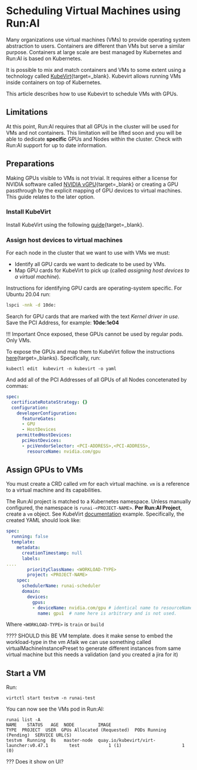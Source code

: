 # Scheduling Virtual Machines using Run:AI

Many organizations  use virtual machines (VMs) to provide operating system abstraction to users. Containers are different than VMs but serve a similar purpose. Containers at large scale are best managed by Kubernetes and Run:AI is based on Kubernetes. 

It is possible to mix and match containers and VMs to some extent using a technology called [KubeVirt]( https://kubevirt.io){target=_blank}. Kubevirt allows running VMs inside containers on top of Kubernetes. 

This article describes how to use Kubevirt to schedule VMs with GPUs.

## Limitations

At this point, Run:AI requires that all GPUs in the cluster will be used for VMs and not containers. This limitation will be lifted soon and you will be able to dedicate __specific__ GPUs and Nodes within the cluster. Check with Run:AI support for up to date information. 

## Preparations

Making GPUs visible to VMs is not trivial. It requires either a license for NVIDIA software called [NVIDIA vGPU](https://www.nvidia.com/en-us/data-center/virtual-solutions/){target=_blank} or creating a GPU passthrough by the explicit mapping of GPU devices to virtual machines. This guide relates to the later option. 

### Install KubeVirt

Install KubeVirt using the following [guide](https://kubevirt.io/quickstart_cloud/){target=_blank}.

### Assign host devices to virtual machines

For each node in the cluster that we want to use with VMs we must:

* Identify all GPU cards we want to dedicate to be used by VMs.
* Map GPU cards for KubeVirt to pick up (called _assigning host devices to a virtual machine_).

Instructions for identifying GPU cards are operating-system specific. For Ubuntu 20.04 run:

``` bash
lspci -nnk -d 10de:
```

Search for GPU cards that are marked with the text _Kernel driver in use_. Save the PCI Address, for example: __10de:1e04__

!!! Important
    Once exposed, these GPUs cannot be used by regular pods. Only VMs. 




To expose the GPUs and map them to KubeVirt follow the instructions [here](https://kubevirt.io/user-guide/virtual_machines/host-devices/){target=_blanks}. Specifically, run:


```
kubectl edit  kubevirt -n kubevirt -o yaml
```

And add all of the PCI Addresses of all GPUs of all Nodes concetenated by commas:

``` YAML
spec:
  certificateRotateStrategy: {}
  configuration:
    developerConfiguration:
      featureGates:
      - GPU
      - HostDevices
    permittedHostDevices:
      pciHostDevices:
      - pciVendorSelector: <PCI-ADDRESS>,<PCI-ADDRESS>,
        resourceName: nvidia.com/gpu
```

## Assign GPUs to VMs

You must create a CRD called _vm_ for each virtual machine. `vm` is a reference to a virtual machine and its capabilities.

The Run:AI project is matched to a Kubernetes namespace. Unless manually configured, the namespace is `runai-<PROJECT-NAME>`. __Per Run:AI Project__, create a `vm` object. See KubeVirt [documentation](https://kubevirt.io/labs/kubernetes/lab1) example. Specifically, the created YAML should look like:


``` YAML
spec:
  running: false
  template:
    metadata:
      creationTimestamp: null
      labels:
....
        priorityClassName: <WORKLOAD-TYPE>
        project: <PROJECT-NAME>
    spec:
      schedulerName: runai-scheduler
      domain:
        devices:
          gpus:
          - deviceName: nvidia.com/gpu # identical name to resourceName above
            name: gpu1  # name here is arbitrary and is not used. 

```

Where `<WORKLOAD-TYPE>` is `train` or `build`

????  SHOULD this BE VM template.  does it make sense to embed the workload-type in the vm
Afaik we can use something called virtualMachineInstancePreset to generate different instances from same virtual machine but this needs a validation (and you created a jira for it)


## Start a VM

Run:

```
virtctl start testvm -n runai-test
```

You can now see the VMs pod in Run:AI:

```
runai list -A
NAME    STATUS   AGE  NODE         IMAGE                                   TYPE  PROJECT  USER  GPUs Allocated (Requested)  PODs Running (Pending)  SERVICE URL(S)
testvm  Running  0s   master-node  quay.io/kubevirt/virt-launcher:v0.47.1        test           1 (1)                       1 (0)
```


??? Does it show on UI?


